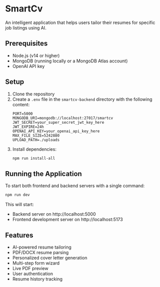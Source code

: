 # SmartCv

An intelligent application that helps users tailor their resumes for specific job listings using AI.

## Prerequisites

- Node.js (v14 or higher)
- MongoDB (running locally or a MongoDB Atlas account)
- OpenAI API key

## Setup

1. Clone the repository
2. Create a `.env` file in the `smartcv-backend` directory with the following content:
   ```
   PORT=5000
   MONGODB_URI=mongodb://localhost:27017/smartcv
   JWT_SECRET=your_super_secret_jwt_key_here
   JWT_EXPIRE=24h
   OPENAI_API_KEY=your_openai_api_key_here
   MAX_FILE_SIZE=5242880
   UPLOAD_PATH=./uploads
   ```
3. Install dependencies:
   ```bash
   npm run install-all
   ```

## Running the Application

To start both frontend and backend servers with a single command:

```bash
npm run dev
```

This will start:
- Backend server on http://localhost:5000
- Frontend development server on http://localhost:5173

## Features

- AI-powered resume tailoring
- PDF/DOCX resume parsing
- Personalized cover letter generation
- Multi-step form wizard
- Live PDF preview
- User authentication
- Resume history tracking 